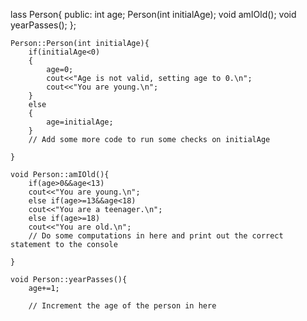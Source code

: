 lass Person{
    public:
        int age;
        Person(int initialAge);
        void amIOld();
        void yearPasses();
    };

    Person::Person(int initialAge){
        if(initialAge<0)
        {
            age=0;
            cout<<"Age is not valid, setting age to 0.\n";
            cout<<"You are young.\n";
        }
        else
        {
            age=initialAge;
        }
        // Add some more code to run some checks on initialAge

    }

    void Person::amIOld(){
        if(age>0&&age<13)
        cout<<"You are young.\n";
        else if(age>=13&&age<18)
        cout<<"You are a teenager.\n";
        else if(age>=18)
        cout<<"You are old.\n";
        // Do some computations in here and print out the correct statement to the console 

    }

    void Person::yearPasses(){
        age+=1;
   
        // Increment the age of the person in here
